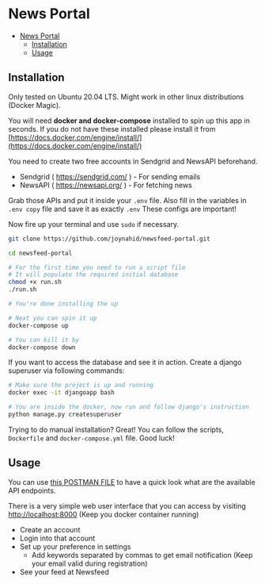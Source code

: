 # News Portal 

- [News Portal](#news-portal)
  - [Installation](#installation)
  - [Usage](#usage)

## Installation

Only tested on Ubuntu 20.04 LTS. Might work in other linux distributions (Docker Magic).

You will need **docker and docker-compose** installed to spin up this app in seconds. If you do not have these installed please install it from [https://docs.docker.com/engine/install/](https://docs.docker.com/engine/install/)

You need to create two free accounts in Sendgrid and NewsAPI beforehand.
- Sendgrid ( https://sendgrid.com/ ) - For sending emails
- NewsAPI ( https://newsapi.org/ ) - For fetching news

Grab those APIs and put it inside your `.env` file. Also fill in the variables in `.env copy` file and save it as exactly `.env` These configs are important!

Now fire up your terminal and use `sudo` if necessary.

```bash
git clone https://github.com/joynahid/newsfeed-portal.git

cd newsfeed-portal

# For the first time you need to run a script file
# It will populate the required initial database
chmod +x run.sh
./run.sh

# You're done installing the up

# Next you can spin it up
docker-compose up

# You can kill it by
docker-compose down
```

If you want to access the database and see it in action. Create a django superuser via following commands:

```bash
# Make sure the project is up and running
docker exec -it djangoapp bash

# You are inside the docker, now run and follow django's instruction
python manage.py createsuperuser
```

Trying to do manual installation? Great! You can follow the scripts, `Dockerfile` and `docker-compose.yml` file. Good luck!


## Usage
You can use [this POSTMAN FILE](files/News%20Portal.postman_collection.json) to have a quick look what are the available API endpoints.

There is a very simple web user interface that you can access by visiting [http://localhost:8000](http://localhost:8000) (Keep you docker container running)
- Create an account
- Login into that account
- Set up your preference in settings
  - Add keywords separated by commas to get email notification (Keep your email valid during registration)
- See your feed at Newsfeed